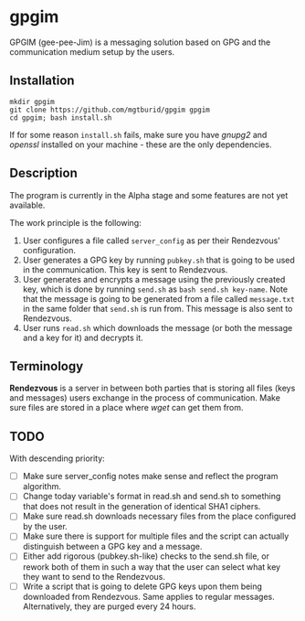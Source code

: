 # gpgim
GPGIM (gee-pee-Jim) is a messaging solution based on GPG and the communication medium setup by the users.

## Installation
```
mkdir gpgim
git clone https://github.com/mgtburid/gpgim gpgim
cd gpgim; bash install.sh
```
If for some reason ```install.sh``` fails, make sure you have _gnupg2_ and _openssl_ installed on your machine - these are the only dependencies.

## Description
The program is currently in the Alpha stage and some features are not yet available.

The work principle is the following:
1. User configures a file called ```server_config``` as per their Rendezvous' configuration.
2. User generates a GPG key by running ```pubkey.sh``` that is going to be used in the communication. This key is sent to Rendezvous.
3. User generates and encrypts a message using the previously created key, which is done by running ```send.sh``` as ```bash send.sh key-name```. Note that the message is going to be generated from a file called ```message.txt``` in the same folder that ```send.sh``` is run from. This message is also sent to Rendezvous.
4. User runs ```read.sh``` which downloads the message (or both the message and a key for it) and decrypts it.

## Terminology
**Rendezvous** is a server in between both parties that is storing all files (keys and messages) users exchange in the process of communication. Make sure files are stored in a place where _wget_ can get them from.

## TODO
With descending priority:
- [ ] Make sure server_config notes make sense and reflect the program algorithm.
- [ ] Change today variable's format in read.sh and send.sh to something that does not result in the generation of identical SHA1 ciphers.
- [ ] Make sure read.sh downloads necessary files from the place configured by the user.
- [ ] Make sure there is support for multiple files and the script can actually distinguish between a GPG key and a message.
- [ ] Either add rigorous (pubkey.sh-like) checks to the send.sh file, or rework both of them in such a way that the user can select what key they want to send to the Rendezvous.
- [ ] Write a script that is going to delete GPG keys upon them being downloaded from Rendezvous. Same applies to regular messages. Alternatively, they are purged every 24 hours.

